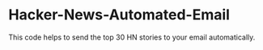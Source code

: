 # Hacker-News-Automated-Email
This code helps to send the top 30 HN stories to your email automatically.
